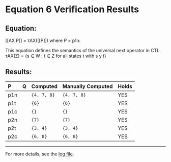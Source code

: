 # Equation 6 Verification Results

## Equation:
 [[AX P]] = τAX([[P]]) where P = p1n:

   This equation defines the semantics of the universal next operator in CTL.    τAX(Z) = {s ∈ W : t ∈ Z for all states t with s y t} 

## Results:

| P | Q | Computed | Manually Computed | Holds |
|:---|:---|:---------|:-----------------|:------|
| p1n |  | `{4, 7, 8}` | `{4, 7, 8}` | YES |
| p1t |  | `{6}` | `{6}` | YES |
| p1c |  | `{}` | `{}` | YES |
| p2n |  | `{7}` | `{7}` | YES |
| p2t |  | `{3, 4}` | `{3, 4}` | YES |
| p2c |  | `{6, 8}` | `{6, 8}` | YES |

---

For more details, see the [log file](../log/Equation6.log).
